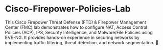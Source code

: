 # Cisco-Firepower-Policies-Lab
This Cisco Firepower Threat Defense (FTD) &amp; Firepower Management Center (FMC) lab demonstrates how to configure NAT, Access Control Policies (ACP), IPS, Security Intelligence, and Malware/File Policies using EVE-NG. It provides hands-on experience in securing networks by implementing traffic filtering, threat detection, and network segmentation. 🚀
